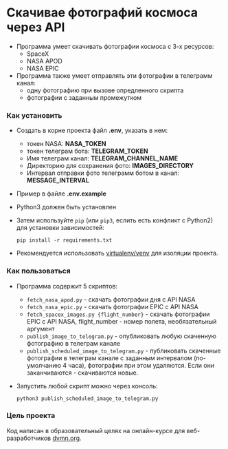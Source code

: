 # Скачивае фотографий космоса через API

- Программа умеет скачивать фотографии космоса с 3-х ресурсов:
  - SpaceX
  - NASA APOD
  - NASA EPIC
- Программа также умеет отправлять эти фотографии в телеграмм канал:
  - одну фотографию при вызове опредленного скрипта
  - фотографии с заданным промежутком

### Как установить

- Создать в корне проекта файл **.env**, указать в нем:
  - токен NASA: **NASA_TOKEN**
  - токен телеграм бота: **TELEGRAM_TOKEN**
  - Имя телеграм канал: **TELEGRAM_CHANNEL_NAME**
  - Директорию для сохранения фото: **IMAGES_DIRECTORY**
  - Интервал отправки фото телеграмм ботом в канал: **MESSAGE_INTERVAL**
- Пример в файле **.env.example**
- Python3 должен быть установлен
- Затем используйте `pip` (или `pip3`, еслить есть конфликт с Python2) для установки зависимостей: 
    ```
    pip install -r requirements.txt
    ```

- Рекомендуется использовать [virtualenv/venv](https://docs.python.org/3/library/venv.html) для изоляции проекта.


### Как пользоваться
- Программа содержит 5 скриптов:
  - ```fetch_nasa_apod.py``` - скачать фотографии дня с API NASA
  - ```fetch_nasa_epic.py``` - скачать фотографии EPIC c API NASA
  - ```fetch_spacex_images.py {flight_number}``` - скачать фотографии EPIC c API NASA, flight_number - номер полета, необязательный аргумент
  - ```publish_image_to_telegram.py``` - опубликовать любую скаченную фотографию в телеграм канале
  - ```publish_scheduled_image_to_telegram.py``` - публиковать скаченные фотографии в телеграм канале с заданным интервалом (по-умолчанию 4 часа), фотографии при этом удаляются. Если они заканчиваются - скачиваются новые.

- Запустить любой скрипт можно через консоль: 
    ``` 
    python3 publish_scheduled_image_to_telegram.py
    ```

### Цель проекта

Код написан в образовательный целях на онлайн-курсе для веб-разработчиков [dvmn.org](https://dvmn.org/).

